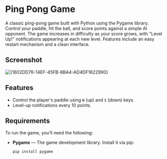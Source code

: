 # Ping Pong Game

A classic ping-pong game built with Python using the Pygame library. Control your paddle, hit the ball, and score points against a simple AI opponent. The game increases in difficulty as your score grows, with "Level Up!" notifications appearing at each new level. Features include an easy restart mechanism and a clean interface.

## Screenshot
![{1602DD76-14EF-45FB-8BA4-AD4DF1622990}](https://github.com/user-attachments/assets/6ae8eacb-df97-4f43-905c-e6a869308da8)


## Features
- Control the player's paddle using `W` (up) and `S` (down) keys.
- Level-up notifications every 10 points.

## Requirements
To run the game, you’ll need the following:
- **Pygame** — The game development library. Install it via pip:
  ```bash
  pip install pygame
